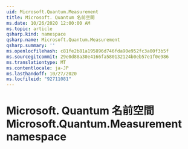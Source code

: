 ```yaml
---
uid: Microsoft.Quantum.Measurement
title: Microsoft. Quantum 名前空間
ms.date: 10/26/2020 12:00:00 AM
ms.topic: article
qsharp.kind: namespace
qsharp.name: Microsoft.Quantum.Measurement
qsharp.summary: ''
ms.openlocfilehash: c81fe2b81a195896d746fda90e952fc3a00f3b5f
ms.sourcegitcommit: 29e0d88a30e4166fa580132124b0eb57e1f0e986
ms.translationtype: MT
ms.contentlocale: ja-JP
ms.lasthandoff: 10/27/2020
ms.locfileid: "92711081"
---
```

# <a name="microsoftquantummeasurement-namespace"></a><span data-ttu-id="1d345-102">Microsoft. Quantum 名前空間</span><span class="sxs-lookup"><span data-stu-id="1d345-102">Microsoft.Quantum.Measurement namespace</span></span>



